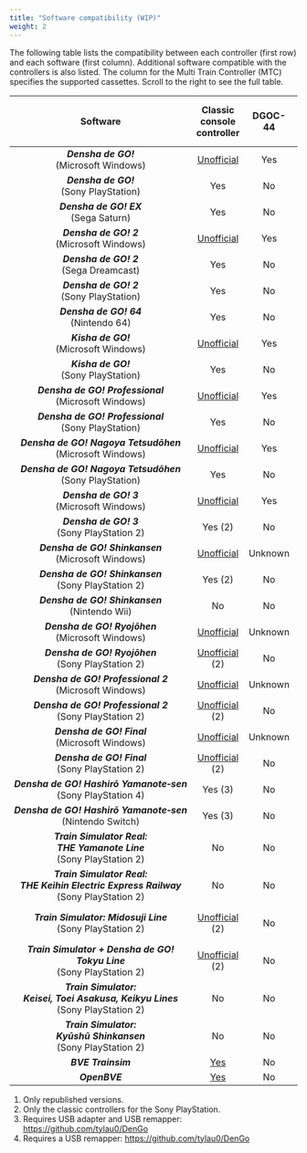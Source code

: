 ```yaml
---
title: "Software compatibility (WIP)"
weight: 2
---
```


The following table lists the compatibility between each controller (first row) and each software (first column). Additional software compatible with the controllers is also listed. The column for the Multi Train Controller (MTC) specifies the supported cassettes. Scroll to the right to see the full table.

| Software                                                                                                                 | Classic console controller                                                            | DGOC-44 | DGC-255<br>DGOC-44U                                      | DRC-184<br>DYC-288                                       | TCPP-20009<br>TCPP-20012                                 | TCPP-20011                                               | TCPP-20014                                               | TCPP-20017 | MTC                                                        | ZKNS-001                                                 | OHC-PC01                                                 |
|:------------------------------------------------------------------------------------------------------------------------:|:-------------------------------------------------------------------------------------:|:-------:|:--------------------------------------------------------:|:--------------------------------------------------------:|:--------------------------------------------------------:|:--------------------------------------------------------:|:--------------------------------------------------------:|:----------:|:----------------------------------------------------------:|:--------------------------------------------------------:|:--------------------------------------------------------:|
| ***Densha&nbsp;de&nbsp;GO!***<br>(Microsoft Windows)                                                                     | [Unofficial](../adapters#converter-tool-by-autotraintas)                              | Yes     | Yes (1)                                                  | No                                                       | [Unofficial](../adapters#converter-tool-by-autotraintas) | [Unofficial](../adapters#converter-tool-by-autotraintas) | No                                                       | No         | No                                                         | [Unofficial](../adapters#converter-tool-by-autotraintas) | Yes                                                      |
| ***Densha&nbsp;de&nbsp;GO!***<br>(Sony PlayStation)                                                                      | Yes                                                                                   | No      | No                                                       | No                                                       | No                                                       | No                                                       | No                                                       | No         | No                                                         | No                                                       | No                                                       |
| ***Densha&nbsp;de&nbsp;GO!&nbsp;EX***<br>(Sega Saturn)                                                                   | Yes                                                                                   | No      | No                                                       | No                                                       | No                                                       | No                                                       | No                                                       | No         | No                                                         | No                                                       | No                                                       |
| ***Densha&nbsp;de&nbsp;GO!&nbsp;2***<br>(Microsoft Windows)                                                              | [Unofficial](../adapters#converter-tool-by-autotraintas)                              | Yes     | Yes (1)                                                  | No                                                       | [Unofficial](../adapters#converter-tool-by-autotraintas) | [Unofficial](../adapters#converter-tool-by-autotraintas) | No                                                       | No         | No                                                         | [Unofficial](../adapters#converter-tool-by-autotraintas) | Yes                                                      |
| ***Densha&nbsp;de&nbsp;GO!&nbsp;2***<br>(Sega Dreamcast)                                                                 | Yes                                                                                   | No      | No                                                       | No                                                       | No                                                       | No                                                       | No                                                       | No         | No                                                         | No                                                       | No                                                       |
| ***Densha&nbsp;de&nbsp;GO!&nbsp;2***<br>(Sony PlayStation)                                                               | Yes                                                                                   | No      | No                                                       | No                                                       | No                                                       | No                                                       | No                                                       | No         | No                                                         | No                                                       | No                                                       |
| ***Densha&nbsp;de&nbsp;GO!&nbsp;64***<br>(Nintendo 64)                                                                   | Yes                                                                                   | No      | No                                                       | No                                                       | No                                                       | No                                                       | No                                                       | No         | No                                                         | No                                                       | No                                                       |
| ***Kisha&nbsp;de&nbsp;GO!***<br>(Microsoft Windows)                                                                      | [Unofficial](../adapters#converter-tool-by-autotraintas)                              | Yes     | Yes (1)                                                  | No                                                       | [Unofficial](../adapters#converter-tool-by-autotraintas) | [Unofficial](../adapters#converter-tool-by-autotraintas) | No                                                       | No         | No                                                         | [Unofficial](../adapters#converter-tool-by-autotraintas) | Yes                                                      |
| ***Kisha&nbsp;de&nbsp;GO!***<br>(Sony PlayStation)                                                                       | Yes                                                                                   | No      | No                                                       | No                                                       | No                                                       | No                                                       | No                                                       | No         | No                                                         | No                                                       | No                                                       |
| ***Densha&nbsp;de&nbsp;GO!&nbsp;Professional***<br>(Microsoft Windows)                                                   | [Unofficial](../adapters#converter-tool-by-autotraintas)                              | Yes     | Yes (1)                                                  | No                                                       | [Unofficial](../adapters#converter-tool-by-autotraintas) | [Unofficial](../adapters#converter-tool-by-autotraintas) | No                                                       | No         | No                                                         | [Unofficial](../adapters#converter-tool-by-autotraintas) | Yes                                                      |
| ***Densha&nbsp;de&nbsp;GO!&nbsp;Professional***<br>(Sony PlayStation)                                                    | Yes                                                                                   | No      | No                                                       | No                                                       | No                                                       | No                                                       | No                                                       | No         | No                                                         | No                                                       | No                                                       |
| ***Densha&nbsp;de&nbsp;GO!&nbsp;Nagoya&nbsp;Tetsudōhen***<br>(Microsoft Windows)                                         | [Unofficial](../adapters#converter-tool-by-autotraintas)                              | Yes     | Yes (1)                                                  | No                                                       | [Unofficial](../adapters#converter-tool-by-autotraintas) | [Unofficial](../adapters#converter-tool-by-autotraintas) | No                                                       | No         | No                                                         | [Unofficial](../adapters#converter-tool-by-autotraintas) | Yes                                                      |
| ***Densha&nbsp;de&nbsp;GO!&nbsp;Nagoya&nbsp;Tetsudōhen***<br>(Sony PlayStation)                                          | Yes                                                                                   | No      | No                                                       | No                                                       | No                                                       | No                                                       | No                                                       | No         | P5/B8                                                      | No                                                       | No                                                       |
| ***Densha&nbsp;de&nbsp;GO!&nbsp;3***<br>(Microsoft Windows)                                                              | [Unofficial](../adapters#converter-tool-by-autotraintas)                              | Yes     | Yes (1)                                                  | No                                                       | [Unofficial](../adapters#converter-tool-by-autotraintas) | [Unofficial](../adapters#converter-tool-by-autotraintas) | No                                                       | No         | No                                                         | [Unofficial](../adapters#converter-tool-by-autotraintas) | Yes                                                      |
| ***Densha&nbsp;de&nbsp;GO!&nbsp;3***<br>(Sony PlayStation 2)                                                             | Yes (2)                                                                               | No      | No                                                       | No                                                       | Yes                                                      | No                                                       | No                                                       | No         | P5/B8                                                      | No                                                       | No                                                       |
| ***Densha&nbsp;de&nbsp;GO!&nbsp;Shinkansen***<br>(Microsoft Windows)                                                     | [Unofficial](../adapters#converter-tool-by-autotraintas)                              | Unknown | Yes                                                      | No                                                       | [Unofficial](../adapters#converter-tool-by-autotraintas) | [Unofficial](../adapters#converter-tool-by-autotraintas) | No                                                       | No         | No                                                         | [Unofficial](../adapters#converter-tool-by-autotraintas) | Yes                                                      |
| ***Densha&nbsp;de&nbsp;GO!&nbsp;Shinkansen***<br>(Sony PlayStation 2)                                                    | Yes (2)                                                                               | No      | No                                                       | No                                                       | Yes                                                      | Yes                                                      | No                                                       | No         | P5/B8                                                      | No                                                       | No                                                       |
| ***Densha&nbsp;de&nbsp;GO!&nbsp;Shinkansen***<br>(Nintendo Wii)                                                          | No                                                                                    | No      | No                                                       | No                                                       | No                                                       | No                                                       | No                                                       | Yes        | No                                                         | No                                                       | No                                                       |
| ***Densha&nbsp;de&nbsp;GO!&nbsp;Ryojōhen***<br>(Microsoft Windows)                                                       | [Unofficial](../adapters#converter-tool-by-autotraintas)                              | Unknown | Unknown                                                  | Yes                                                      | [Unofficial](../adapters#converter-tool-by-autotraintas) | [Unofficial](../adapters#converter-tool-by-autotraintas) | No                                                       | No         | No                                                         | [Unofficial](../adapters#converter-tool-by-autotraintas) | Yes                                                      |
| ***Densha&nbsp;de&nbsp;GO!&nbsp;Ryojōhen***<br>(Sony PlayStation 2)                                                      | [Unofficial](../adapters#playstation-2-cheat-codes-for-playstation-1-controllers) (2) | No      | No                                                       | No                                                       | Yes                                                      | Yes                                                      | Yes                                                      | No         | P5/B8                                                      | No                                                       | No                                                       |
| ***Densha&nbsp;de&nbsp;GO!&nbsp;Professional&nbsp;2***<br>(Microsoft Windows)                                            | [Unofficial](../adapters#converter-tool-by-autotraintas)                              | Unknown | Yes                                                      | Yes                                                      | [Unofficial](../adapters#converter-tool-by-autotraintas) | [Unofficial](../adapters#converter-tool-by-autotraintas) | No                                                       | No         | No                                                         | [Unofficial](../adapters#converter-tool-by-autotraintas) | Yes                                                      |
| ***Densha&nbsp;de&nbsp;GO!&nbsp;Professional&nbsp;2***<br>(Sony PlayStation 2)                                           | [Unofficial](../adapters#playstation-2-cheat-codes-for-playstation-1-controllers) (2) | No      | No                                                       | No                                                       | Yes                                                      | Yes                                                      | Yes                                                      | No         | P5/B8                                                      | No                                                       | No                                                       |
| ***Densha&nbsp;de&nbsp;GO!&nbsp;Final***<br>(Microsoft Windows)                                                          | [Unofficial](../adapters#converter-tool-by-autotraintas)                              | Unknown | Yes                                                      | Yes                                                      | [Unofficial](../adapters#converter-tool-by-autotraintas) | [Unofficial](../adapters#converter-tool-by-autotraintas) | No                                                       | No         | No                                                         | [Unofficial](../adapters#converter-tool-by-autotraintas) | Yes                                                      |
| ***Densha&nbsp;de&nbsp;GO!&nbsp;Final***<br>(Sony PlayStation 2)                                                         | [Unofficial](../adapters#playstation-2-cheat-codes-for-playstation-1-controllers) (2) | No      | No                                                       | No                                                       | Yes                                                      | Yes                                                      | Yes                                                      | No         | P5/B8                                                      | No                                                       | No                                                       |
| ***Densha&nbsp;de&nbsp;GO!&nbsp;Hashirō&nbsp;Yamanote&#8209;sen***<br>(Sony PlayStation 4)                               | Yes (3)                                                                               | No      | Yes (4)                                                  | Untested (4)                                             | No                                                       | No                                                       | No                                                       | No         | No                                                         | No                                                       | Yes                                                      |
| ***Densha&nbsp;de&nbsp;GO!&nbsp;Hashirō&nbsp;Yamanote&#8209;sen***<br>(Nintendo Switch)                                  | Yes (3)                                                                               | No      | Yes (4)                                                  | Untested (4)                                             | No                                                       | No                                                       | No                                                       | No         | No                                                         | Yes                                                      | Yes                                                      |
| ***Train&nbsp;Simulator&nbsp;Real:<br>THE&nbsp;Yamanote&nbsp;Line***<br>(Sony PlayStation 2)                             | No                                                                                    | No      | No                                                       | No                                                       | Yes                                                      | No                                                       | No                                                       | No         | P5/B8                                                      | No                                                       | No                                                       |
| ***Train&nbsp;Simulator&nbsp;Real:<br>THE&nbsp;Keihin&nbsp;Electric&nbsp;Express&nbsp;Railway***<br>(Sony PlayStation 2) | No                                                                                    | No      | No                                                       | No                                                       | No                                                       | No                                                       | No                                                       | No         | P5/B5                                                      | No                                                       | No                                                       |
| ***Train&nbsp;Simulator:&nbsp;Midosuji&nbsp;Line***<br>(Sony PlayStation 2)                                              | [Unofficial](../adapters#playstation-2-cheat-codes-for-playstation-1-controllers) (2) | No      | No                                                       | No                                                       | No                                                       | No                                                       | No                                                       | No         | P4/B7 (without B1)                                         | No                                                       | No                                                       |
| ***Train&nbsp;Simulator&nbsp;+&nbsp;Densha&nbsp;de&nbsp;GO!<br>Tokyu&nbsp;Line***<br>(Sony PlayStation 2)                | [Unofficial](../adapters#playstation-2-cheat-codes-for-playstation-1-controllers) (2) | No      | No                                                       | No                                                       | No                                                       | No                                                       | No                                                       | No         | P4/B7                                                      | No                                                       | No                                                       |
| ***Train&nbsp;Simulator:<br>Keisei,&nbsp;Toei&nbsp;Asakusa,&nbsp;Keikyu&nbsp;Lines***<br>(Sony PlayStation 2)            | No                                                                                    | No      | No                                                       | No                                                       | No                                                       | No                                                       | No                                                       | No         | P5/B5, P13/B7                                              | No                                                       | No                                                       |
| ***Train&nbsp;Simulator:<br>Kyūshū&nbsp;Shinkansen***<br>(Sony PlayStation 2)                                            | No                                                                                    | No      | No                                                       | No                                                       | No                                                       | Yes                                                      | No                                                       | No         | P5/B7, P13/B7                                              | No                                                       | No                                                       |
| ***BVE Trainsim***                                                                                                       | [Yes](../adapters#input-plugins-for-bve-trainsimopenbve)                              | No      | [Yes](../adapters#input-plugins-for-bve-trainsimopenbve) | [Yes](../adapters#input-plugins-for-bve-trainsimopenbve) | [Yes](../adapters#input-plugins-for-bve-trainsimopenbve) | No                                                       | [Yes](../adapters#input-plugins-for-bve-trainsimopenbve) | No         | [Yes](../adapters#input-plugins-for-bve-trainsimopenbve)   | [Yes](../adapters#input-plugins-for-bve-trainsimopenbve) | [Yes](../adapters#input-plugins-for-bve-trainsimopenbve) |
| ***OpenBVE***                                                                                                            | [Yes](../adapters#input-plugins-for-bve-trainsimopenbve)                              | No      | [Yes](../adapters#input-plugins-for-bve-trainsimopenbve) | [Yes](../adapters#input-plugins-for-bve-trainsimopenbve) | [Yes](../adapters#input-plugins-for-bve-trainsimopenbve) | [Yes](../adapters#input-plugins-for-bve-trainsimopenbve) | [Yes](../adapters#input-plugins-for-bve-trainsimopenbve) | No         | [P5/B8](../adapters#input-plugins-for-bve-trainsimopenbve) | [Yes](../adapters#input-plugins-for-bve-trainsimopenbve) | [Yes](../adapters#input-plugins-for-bve-trainsimopenbve) |

1. Only republished versions.
2. Only the classic controllers for the Sony PlayStation.
3. Requires USB adapter and USB remapper: https://github.com/tylau0/DenGo
4. Requires a USB remapper: https://github.com/tylau0/DenGo
